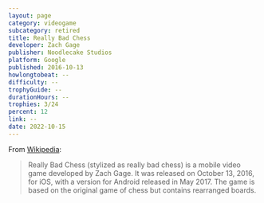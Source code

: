 ```yaml
---
layout: page
category: videogame
subcategory: retired
title: Really Bad Chess
developer: Zach Gage
publisher: Noodlecake Studios
platform: Google
published: 2016-10-13
howlongtobeat: --
difficulty: --
trophyGuide: --
durationHours: --
trophies: 3/24
percent: 12
link: --
date: 2022-10-15
---
```


From [Wikipedia](https://en.wikipedia.org/wiki/Really_Bad_Chess):

> Really Bad Chess (stylized as really bad chess) is a mobile video game developed by Zach Gage. It was released on October 13, 2016, for iOS, with a version for Android released in May 2017. The game is based on the original game of chess but contains rearranged boards.
